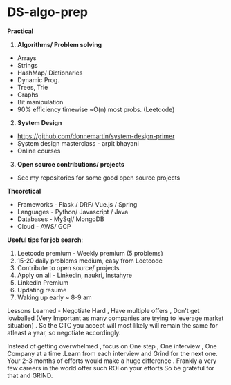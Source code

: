 # DS-algo-prep

**Practical**

 1. **Algorithms/ Problem solving**
 * Arrays 
 * Strings
 * HashMap/ Dictionaries 
 * Dynamic Prog. 
 * Trees, Trie
 * Graphs
 * Bit manipulation
 * 90% efficiency timewise ~O(n) most probs. (Leetcode)
 
 2. **System Design**
 * https://github.com/donnemartin/system-design-primer
 * System design masterclass - arpit bhayani
 * Online courses

 3. **Open source contributions/ projects**
  * See my repositories for some good open source projects


**Theoretical** 
* Frameworks - Flask / DRF/ Vue.js / Spring
* Languages - Python/  Javascript / Java 
* Databases - MySql/ MongoDB
* Cloud - AWS/ GCP 


**Useful tips for job search**: 
1) Leetcode premium - Weekly premium (5 problems)
2) 15-20 daily problems medium, easy from Leetcode
3) Contribute to open source/ projects
4) Apply on all - Linkedin, naukri, Instahyre 
5) Linkedin Premium
6) Updating resume
7) Waking up early ~ 8-9 am

Lessons Learned - 
Negotiate Hard , Have multiple offers , Don't get lowballed (Very Important as many companies are trying to leverage market situation) . So the CTC you accept will most likely will remain the same for atleast a year, so negotiate accordingly. 

Instead of getting overwhelmed , focus on One step , One interview , One Company at a time .Learn from each interview and Grind for the next one.  
Your 2-3 months of efforts would make a huge difference .
Frankly a very few careers in the world offer such ROI on your efforts So be grateful for that and GRIND.





 
